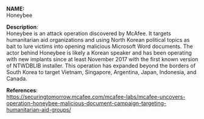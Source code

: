 **NAME:**  
Honeybee  
  
**Description**:   
Honeybee is an attack operation discovered by McAfee. It targets humanitarian aid organizations and using North Korean political topics as bait to lure victims into opening malicious Microsoft Word documents.
The actor behind Honeybee is likely a Korean speaker and has been operating with new implants since at least November 2017 with the first known version of NTWDBLIB installer.
This operation has expanded beyond the borders of South Korea to target Vietnam, Singapore, Argentina, Japan, Indonesia, and Canada.
  
**References**:  
https://securingtomorrow.mcafee.com/mcafee-labs/mcafee-uncovers-operation-honeybee-malicious-document-campaign-targeting-humanitarian-aid-groups/
